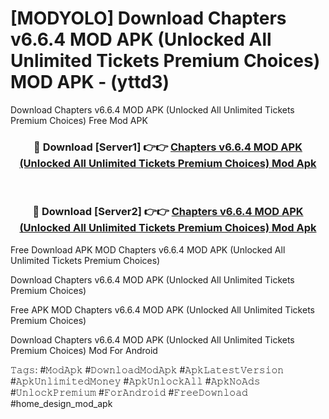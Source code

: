 # [MODYOLO] Download Chapters v6.6.4 MOD APK (Unlocked All Unlimited Tickets Premium Choices) MOD APK - (yttd3)
Download Chapters v6.6.4 MOD APK (Unlocked All Unlimited Tickets Premium Choices) Free Mod APK

<div align="center">
<h3>🔴 Download [Server1] 👉👉 <a href="https://apk-comot.site?title=Chapters_v6.6.4_MOD_APK_(Unlocked_All_Unlimited_Tickets_Premium_Choices)">Chapters v6.6.4 MOD APK (Unlocked All Unlimited Tickets Premium Choices) Mod Apk</a></h3><br>

<h3>🔴 Download [Server2] 👉👉 <a href="https://apk-comot.site?title=Chapters_v6.6.4_MOD_APK_(Unlocked_All_Unlimited_Tickets_Premium_Choices)">Chapters v6.6.4 MOD APK (Unlocked All Unlimited Tickets Premium Choices) Mod Apk</a></h3>
</div>


Free Download APK MOD Chapters v6.6.4 MOD APK (Unlocked All Unlimited Tickets Premium Choices)

Download Chapters v6.6.4 MOD APK (Unlocked All Unlimited Tickets Premium Choices) 

Free APK MOD Chapters v6.6.4 MOD APK (Unlocked All Unlimited Tickets Premium Choices) 

Download Chapters v6.6.4 MOD APK (Unlocked All Unlimited Tickets Premium Choices) Mod For Android

𝚃𝚊𝚐𝚜: #𝙼𝚘𝚍𝙰𝚙𝚔 #𝙳𝚘𝚠𝚗𝚕𝚘𝚊𝚍𝙼𝚘𝚍𝙰𝚙𝚔 #𝙰𝚙𝚔𝙻𝚊𝚝𝚎𝚜𝚝𝚅𝚎𝚛𝚜𝚒𝚘𝚗 #𝙰𝚙𝚔𝚄𝚗𝚕𝚒𝚖𝚒𝚝𝚎𝚍𝙼𝚘𝚗𝚎𝚢 #𝙰𝚙𝚔𝚄𝚗𝚕𝚘𝚌𝚔𝙰𝚕𝚕 #𝙰𝚙𝚔𝙽𝚘𝙰𝚍𝚜 #𝚄𝚗𝚕𝚘𝚌𝚔𝙿𝚛𝚎𝚖𝚒𝚞𝚖 #𝙵𝚘𝚛𝙰𝚗𝚍𝚛𝚘𝚒𝚍 #𝙵𝚛𝚎𝚎𝙳𝚘𝚠𝚗𝚕𝚘𝚊𝚍 #home_design_mod_apk
